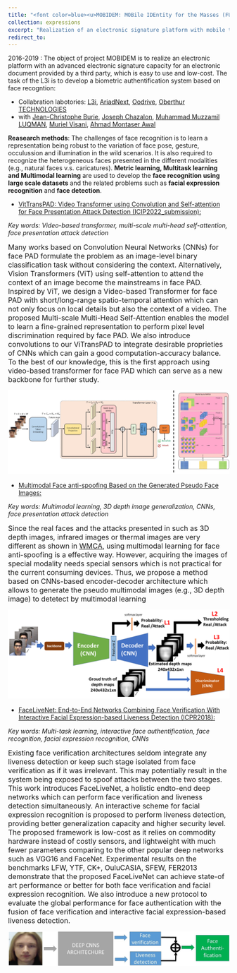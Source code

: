 ```yaml
---
title: "<font color=blue><u>MOBIDEM: MOBile IDEntity for the Masses (FUI 21) </u></font>"
collection: expressions
excerpt: "Realization of an electronic signature platform with mobile telephone based on face recognition using deep learning at a high level of validity."
redirect_to: 
---
```


2016-2019 : The object of project MOBIDEM is to realize  an electronic platform with an advanced electronic signature capacity for an electronic document provided by a third party, which is easy to use and low-cost. The task of the L3i is to develop a biometric authentification system based on face recogntion:

- Collabration labotories: [L3i](https://l3i.univ-larochelle.fr/), [AriadNext](https://www.ariadnext.com/), [Oodrive](https://www.oodrive.com/fr/), [Oberthur TECHNOLOGIES](https://web.archive.org/web/20121124001819/http://www.oberthur.com/)
- with [Jean-Christophe Burie](https://l3i.univ-larochelle.fr/Burie-Jean-Christophe-MCF-HDR), [Joseph Chazalon](https://scholar.google.fr/citations?user=zu8wSDAAAAAJ&hl=en), [Muhammad Muzzamil LUQMAN](https://scholar.google.com/citations?user=ACfqR3UAAAAJ&hl=en), [Muriel Visani](https://pageperso.univ-lr.fr/mvisani/), [Ahmad Montaser Awal](https://scholar.google.fr/citations?user=lADqsksAAAAJ&hl=fr)

**Reasearch methods**: The challenges of face recognition is to learn a representation being robust to the variation of face pose, gesture, occulussion and illumination in the wild scenarios. It is also required to recognize the heterogeneous faces presented in the different modalities (e.g., natural faces v.s. caricatures). **Metric learning,  Multitask learning and Multimodal learning** are used to develop the **face recognition using large scale datasets** and the related problems such as **facial expression recognition** and **face detection**. 

- [VitTransPAD: Video Transformer using Convolution and Self-attention for Face Presentation Attack Detection (ICIP2022_submission):](https://arxiv.org/pdf/2203.01562.pdf)

*Key words: Video-based transformer, multi-scale multi-head self-attention, face presentation attack detection*

<font size=3>Many works based on Convolution Neural Networks (CNNs) for face PAD formulate the problem as an image-level binary classification task without considering the context. Alternatively, Vision Transformers (ViT) using self-attention to attend the context of an image become the mainstreams in face PAD. Inspired by ViT, we design a Video-based Transformer for face PAD with short/long-range spatio-temporal attention which can not only focus on local details but also the context of a video. The proposed Multi-scale Multi-Head Self-Attention enables the model to learn a fine-grained representation to perform pixel level discrimination required by face PAD. We also introduce convolutions to our ViTransPAD to integrate desirable proprieties of CNNs which can gain a good computation-accuracy balance. To the best of our knowledge, this is the first approach using video-based transformer for face PAD which can serve as a new backbone for further study.</font>


![avatar](/images/vittranspad.png)

- [Multimodal Face anti-spoofing Based on the Generated Pseudo Face Images:]()

*Key words: Multimodal learning, 3D depth image generalization, CNNs, face presentation attack detection*

<font size=3>Since the real faces and the attacks presented in such as 3D depth images, infrared images or thermal images are very different as shown in <a href="https://www.idiap.ch/en/dataset/wmca" title="WMCA">WMCA</a>, using multimodal learning for face anti-spoofing is a effective way. However, acquiring the images of special modality needs special sensors which is not practical for the current consuming devices. Thus, we propose a method based on CNNs-based encoder-decoder architecture which allows to generate the pseudo multimodal images (e.g., 3D depth image) to detetect by multimodal learning  </font>


![avatar](/images/MultimodalFAS.png)

- [FaceLiveNet: End-to-End Networks Combining Face Verification With Interactive Facial Expression-based Liveness Detection (ICPR2018):](https://www.researchgate.net/profile/Zuheng-Ming/publication/325229686_FaceLiveNet_End-to-End_Face_Verification_Networks_Combining_With_Interactive_Facial_Expression-based_Liveness_Detection/links/5aff47b5aca2720ba095e75d/FaceLiveNet-End-to-End-Face-Verification-Networks-Combining-With-Interactive-Facial-Expression-based-Liveness-Detection.pdf)

*Key words: Multi-task learning, interactive face authentification, face recognition, facial expression recognition, CNNs*

<font size=3>Existing face verification architectures seldom integrate any liveness detection or keep such stage isolated from face verification as if it was irrelevant. This may potentially result in the system being exposed to spoof attacks between the two stages. This work introduces FaceLiveNet, a holistic endto-end deep networks which can perform face verification and liveness detection simultaneously. An interactive scheme for facial expression recognition is proposed to perform liveness detection, providing better generalization capacity and higher security level. The proposed framework is low-cost as it relies on commodity hardware instead of costly sensors, and lightweight with much fewer parameters comparing to the other popular deep networks such as VGG16 and FaceNet. Experimental results on the benchmarks LFW, YTF, CK+, OuluCASIA, SFEW, FER2013 demonstrate that the proposed FaceLiveNet can achieve state-of art performance or better for both face verification and facial expression recognition. We also introduce a new protocol to evaluate the global performance for face authentication with the fusion of face verification and interactive facial expression-based liveness detection.</font>


![avatar](/images/Fig1.jpg)
   




